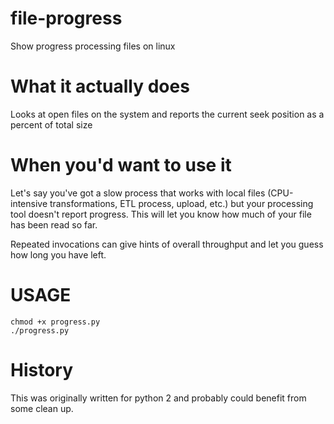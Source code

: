 # file-progress

Show progress processing files on linux

# What it actually does

Looks at open files on the system and reports the current seek position as a percent of total size

# When you'd want to use it

Let's say you've got a slow process that works with local files (CPU-intensive transformations, ETL process, upload, etc.) but your processing tool doesn't report progress. This will let you know how much of your file has been read so far.

Repeated invocations can give hints of overall throughput and let you guess how long you have left.

# USAGE

```
chmod +x progress.py
./progress.py
```

# History
This was originally written for python 2 and probably could benefit from some clean up.